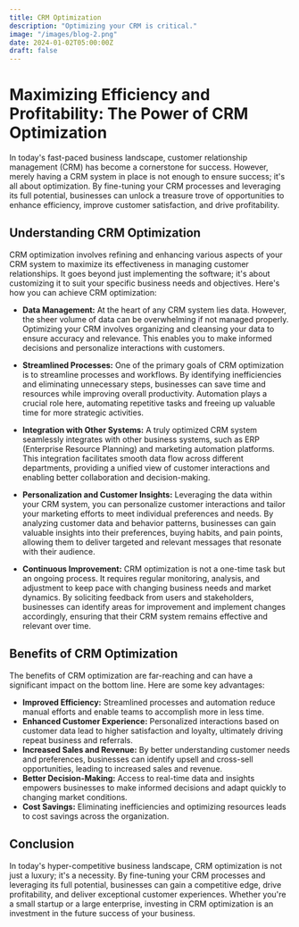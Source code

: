 ```yaml
---
title: CRM Optimization
description: "Optimizing your CRM is critical."
image: "/images/blog-2.png"
date: 2024-01-02T05:00:00Z
draft: false
---
```


# Maximizing Efficiency and Profitability: The Power of CRM Optimization

In today's fast-paced business landscape, customer relationship management (CRM) has become a cornerstone for success. However, merely having a CRM system in place is not enough to ensure success; it's all about optimization. By fine-tuning your CRM processes and leveraging its full potential, businesses can unlock a treasure trove of opportunities to enhance efficiency, improve customer satisfaction, and drive profitability.

## Understanding CRM Optimization

CRM optimization involves refining and enhancing various aspects of your CRM system to maximize its effectiveness in managing customer relationships. It goes beyond just implementing the software; it's about customizing it to suit your specific business needs and objectives. Here's how you can achieve CRM optimization:

- **Data Management:** At the heart of any CRM system lies data. However, the sheer volume of data can be overwhelming if not managed properly. Optimizing your CRM involves organizing and cleansing your data to ensure accuracy and relevance. This enables you to make informed decisions and personalize interactions with customers.

- **Streamlined Processes:** One of the primary goals of CRM optimization is to streamline processes and workflows. By identifying inefficiencies and eliminating unnecessary steps, businesses can save time and resources while improving overall productivity. Automation plays a crucial role here, automating repetitive tasks and freeing up valuable time for more strategic activities.

- **Integration with Other Systems:** A truly optimized CRM system seamlessly integrates with other business systems, such as ERP (Enterprise Resource Planning) and marketing automation platforms. This integration facilitates smooth data flow across different departments, providing a unified view of customer interactions and enabling better collaboration and decision-making.

- **Personalization and Customer Insights:** Leveraging the data within your CRM system, you can personalize customer interactions and tailor your marketing efforts to meet individual preferences and needs. By analyzing customer data and behavior patterns, businesses can gain valuable insights into their preferences, buying habits, and pain points, allowing them to deliver targeted and relevant messages that resonate with their audience.

- **Continuous Improvement:** CRM optimization is not a one-time task but an ongoing process. It requires regular monitoring, analysis, and adjustment to keep pace with changing business needs and market dynamics. By soliciting feedback from users and stakeholders, businesses can identify areas for improvement and implement changes accordingly, ensuring that their CRM system remains effective and relevant over time.

## Benefits of CRM Optimization

The benefits of CRM optimization are far-reaching and can have a significant impact on the bottom line. Here are some key advantages:

- **Improved Efficiency:** Streamlined processes and automation reduce manual efforts and enable teams to accomplish more in less time.
- **Enhanced Customer Experience:** Personalized interactions based on customer data lead to higher satisfaction and loyalty, ultimately driving repeat business and referrals.
- **Increased Sales and Revenue:** By better understanding customer needs and preferences, businesses can identify upsell and cross-sell opportunities, leading to increased sales and revenue.
- **Better Decision-Making:** Access to real-time data and insights empowers businesses to make informed decisions and adapt quickly to changing market conditions.
- **Cost Savings:** Eliminating inefficiencies and optimizing resources leads to cost savings across the organization.

## Conclusion

In today's hyper-competitive business landscape, CRM optimization is not just a luxury; it's a necessity. By fine-tuning your CRM processes and leveraging its full potential, businesses can gain a competitive edge, drive profitability, and deliver exceptional customer experiences. Whether you're a small startup or a large enterprise, investing in CRM optimization is an investment in the future success of your business.
